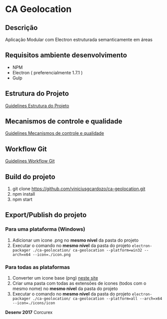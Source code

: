 # CA Geolocation

## Descrição
Aplicação Modular com Electron estruturada semanticamente em áreas


## Requisitos ambiente desenvolvimento
- NPM
- Electron ( preferencialmente 1.7.1 )
- Gulp

## Estrutura do Projeto

[Guidelines Estrutura do Projeto](https://docs.google.com/a/medgrupo.com.br/document/d/1E74HzqggBFEaP0KhCz0FB_6yymEneTPxRla9Fd-zy_Y/edit?usp=sharing "Estrutura do Projeto")

## Mecanismos de controle e qualidade

[Guidelines Mecanismos de controle e qualidade](https://docs.google.com/document/d/14MFQKZwa-qQnMdY0arblNNj09DNmeO7f8lxidmEX-o4/edit?usp=sharing "Mecanismos de controle e qualidade")

## Workflow Git

[Guidelines  Workflow Git](https://docs.google.com/document/d/10CCjqRoMT5H3ZcUOqaCq1dWkmrvHtEHi1FjdvTD1A_c/edit?usp=sharing "Guia Workflow Git")

## Build do projeto

1. git clone https://github.com/viniciusgcardozo/ca-geolocation.git
2. npm install
3. npm start

## Export/Publish do projeto

### Para uma plataforma (Windows)
1. Adicionar um icone .png no **mesmo nível** da pasta do projeto
2. Executar o comando no **mesmo nível** da pasta do projeto ```electron-packager ./ca-geolocation/ ca-geolocation --platform=win32 --arch=x64 --icon=./icon.png```

### Para todas as plataformas
1. Converter um icone base (png) [neste site](https://iconverticons.com/online/)
2. Criar uma pasta com todas as extensões de icones (todos com o mesmo nome) no **mesmo nível** da pasta do projeto
3. Executar o comando no **mesmo nível** da pasta do projeto ```electron-packager ./ca-geolocation/ ca-geolocation --platform=all --arch=x64 --icon=./icons/icon```

 **Desenv 2017** Corcurex
